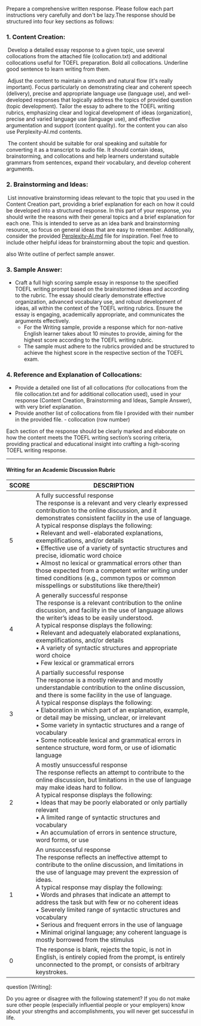 Prepare a comprehensive written response. Please follow each part instructions very carefully and don't be lazy.The response should be structured into four key sections as follows:

### 1. Content Creation:

​	Develop a detailed essay response to a given topic, use several collocations from the attached file (collocation.txt) and additional collocations useful for TOEFL preparation. Bold all collocations. Underline good sentence to learn writing from them.

​	Adjust the content to maintain a smooth and natural flow (it's really important). Focus particularly on demonstrating clear and coherent speech (delivery), precise and appropriate language use (language use), and well-developed responses that logically address the topics of provided question (topic development). Tailor the essay to adhere to the TOEFL writing rubrics, emphasizing clear and logical development of ideas (organization), precise and varied language use (language use), and effective argumentation and support (content quality). for the content you can also use Perplexity-AI.md contents.

​	The content should be suitable for oral speaking and suitable for converting it as a transcript to audio file. It should contain ideas, brainstorming, and collocations and help learners understand suitable grammars from sentences, expand their vocabulary, and develop coherent arguments. 

### 2. Brainstorming and Ideas:

​	List innovative brainstorming ideas relevant to the topic that you used in the Content Creation part, providing a brief explanation for each on how it could be developed into a structured response. In this part of your response, you should write the reasons with their general topics and a brief explanation for each one. This is intended to serve as an idea bank and brainstorming resource, so focus on general ideas that are easy to remember. Additionally, consider the provided [Perplexity-AI.md](https://chatgpt.com/Perplexity-AI.md) file for inspiration. Feel free to include other helpful ideas for brainstorming about the topic and question.

also Write outline of perfect sample answer.



### 3. Sample Answer:

- Craft a full high scoring sample essay in response to the specified TOEFL writing prompt based on the brainstormed ideas and according to the rubric. The essay should clearly demonstrate effective organization, advanced vocabulary use, and robust development of ideas, all within the context of the TOEFL writing rubrics. Ensure the essay is engaging, academically appropriate, and communicates the arguments effectively.
  - For the Writing sample, provide a response which for non-native English learner takes about 10 minutes to provide, aiming for the highest score according to the TOEFL writing rubric.
  - The sample must adhere to the rubrics provided and be structured to achieve the highest score in the respective section of the TOEFL exam.

### 4. Reference and Explanation of Collocations:

- Provide a detailed one list of all collocations (for collocations from the file collocation.txt and for additional collocation used), used in your response (Content Creation, Brainstorming and Ideas, Sample Answer), with very brief explanation. 
- Provide another list of collocations from file I provided with their number in the provided file.  - collocation (row number)

Each section of the response should be clearly marked and elaborate on how the content meets the TOEFL writing section’s scoring criteria, providing practical and educational insight into crafting a high-scoring TOEFL writing response.

___

#### Writing **for** **an** **Academic** **Discussion** Rubric

| SCORE | DESCRIPTION                                                  |
| ----- | ------------------------------------------------------------ |
| 5     | A fully successful response<br>The response is a relevant and very clearly expressed contribution to the online discussion, and it demonstrates consistent facility in the use of language.<br>A typical response displays the following:<br>• Relevant and well-elaborated explanations, exemplifications, and/or details<br>• Effective use of a variety of syntactic structures and precise, idiomatic word choice<br>• Almost no lexical or grammatical errors other than those expected from a competent writer writing under timed conditions (e.g., common typos or common misspellings or substitutions like there/their) |
| 4     | A generally successful response<br>The response is a relevant contribution to the online discussion, and facility in the use of language allows the writer’s ideas to be easily understood.<br>A typical response displays the following:<br>• Relevant and adequately elaborated explanations, exemplifications, and/or details<br>• A variety of syntactic structures and appropriate word choice<br>• Few lexical or grammatical errors |
| 3     | A partially successful response <br>The response is a mostly relevant and mostly understandable contribution to the online discussion, and there is some facility in the use of language.<br>A typical response displays the following:<br>• Elaboration in which part of an explanation, example, or detail may be missing, unclear, or irrelevant<br>• Some variety in syntactic structures and a range of vocabulary<br>• Some noticeable lexical and grammatical errors in sentence structure, word form, or use of idiomatic language |
| 2     | A mostly unsuccessful response<br>The response reflects an attempt to contribute to the online discussion, but limitations in the use of language may make ideas hard to follow.<br>A typical response displays the following:<br>• Ideas that may be poorly elaborated or only partially relevant<br>• A limited range of syntactic structures and vocabulary<br>• An accumulation of errors in sentence structure, word forms, or use |
| 1     | An unsuccessful response<br>The response reflects an ineffective attempt to contribute to the online discussion, and limitations in the use of language may prevent the expression of ideas.<br>A typical response may display the following:<br>• Words and phrases that indicate an attempt to address the task but with few or no coherent ideas<br>• Severely limited range of syntactic structures and vocabulary<br>• Serious and frequent errors in the use of language<br>• Minimal original language; any coherent language is mostly borrowed from the stimulus |
| 0     | The response is blank, rejects the topic, is not in English, is entirely copied from the prompt, is entirely unconnected to the prompt, or consists of arbitrary keystrokes. |



question [Writing]: 

 Do you agree or disagree with the following statement? If you do not make sure other people (especially influential people or your employers) know about your strengths and accomplishments, you will never get successful in life.